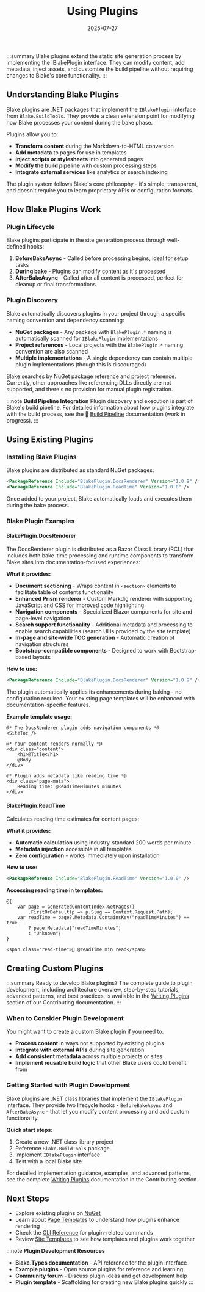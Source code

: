 ﻿---
title: 'Using Plugins'
date: 2025-07-27
image: images/blake-logo.png
tags: []
description: "Describes how to extend Blake's functionality with plugins."
iconIdentifier: "bi bi-plus-square-fill-nav-menu"
pageOrder: 5
category: "Using Blake"
---

:::summary
Blake plugins extend the static site generation process by implementing the IBlakePlugin interface. They can modify content, add metadata, inject assets, and customize the build pipeline without requiring changes to Blake's core functionality.
:::

## Understanding Blake Plugins

Blake plugins are .NET packages that implement the `IBlakePlugin` interface from `Blake.BuildTools`. They provide a clean extension point for modifying how Blake processes your content during the bake phase.

Plugins allow you to:
- **Transform content** during the Markdown-to-HTML conversion
- **Add metadata** to pages for use in templates
- **Inject scripts or stylesheets** into generated pages
- **Modify the build pipeline** with custom processing steps
- **Integrate external services** like analytics or search indexing

The plugin system follows Blake's core philosophy - it's simple, transparent, and doesn't require you to learn proprietary APIs or configuration formats.

## How Blake Plugins Work

### Plugin Lifecycle

Blake plugins participate in the site generation process through well-defined hooks:

1. **BeforeBakeAsync** - Called before processing begins, ideal for setup tasks
2. **During bake** - Plugins can modify content as it's processed
3. **AfterBakeAsync** - Called after all content is processed, perfect for cleanup or final transformations

### Plugin Discovery

Blake automatically discovers plugins in your project through a specific naming convention and dependency scanning:

- **NuGet packages** - Any package with `BlakePlugin.*` naming is automatically scanned for `IBlakePlugin` implementations
- **Project references** - Local projects with the `BlakePlugin.*` naming convention are also scanned
- **Multiple implementations** - A single dependency can contain multiple plugin implementations (though this is discouraged)

Blake searches by NuGet package reference and project reference. Currently, other approaches like referencing DLLs directly are not supported, and there's no provision for manual plugin registration.

:::note
**Build Pipeline Integration**
Plugin discovery and execution is part of Blake's build pipeline. For detailed information about how plugins integrate with the build process, see the 🚧 [Build Pipeline](/pages/2%20using%20blake/build-pipeline) documentation (work in progress).
:::

## Using Existing Plugins

### Installing Blake Plugins

Blake plugins are distributed as standard NuGet packages:

```xml
<PackageReference Include="BlakePlugin.DocsRenderer" Version="1.0.9" />
<PackageReference Include="BlakePlugin.ReadTime" Version="1.0.0" />
```

Once added to your project, Blake automatically loads and executes them during the bake process.

### Blake Plugin Examples

#### BlakePlugin.DocsRenderer

The DocsRenderer plugin is distributed as a Razor Class Library (RCL) that includes both bake-time processing and runtime components to transform Blake sites into documentation-focused experiences:

**What it provides:**
- **Document sectioning** - Wraps content in `<section>` elements to facilitate table of contents functionality
- **Enhanced Prism renderer** - Custom Markdig renderer with supporting JavaScript and CSS for improved code highlighting
- **Navigation components** - Specialized Blazor components for site and page-level navigation
- **Search support functionality** - Additional metadata and processing to enable search capabilities (search UI is provided by the site template)
- **In-page and site-wide TOC generation** - Automatic creation of navigation structures
- **Bootstrap-compatible components** - Designed to work with Bootstrap-based layouts

**How to use:**
```xml
<PackageReference Include="BlakePlugin.DocsRenderer" Version="1.0.9" />
```

The plugin automatically applies its enhancements during baking - no configuration required. Your existing page templates will be enhanced with documentation-specific features.

**Example template usage:**
```razor
@* The DocsRenderer plugin adds navigation components *@
<SiteToc />

@* Your content renders normally *@
<div class="content">
    <h1>@Title</h1>
    @Body
</div>

@* Plugin adds metadata like reading time *@
<div class="page-meta">
    Reading time: @ReadTimeMinutes minutes
</div>
```

#### BlakePlugin.ReadTime

Calculates reading time estimates for content pages:

**What it provides:**
- **Automatic calculation** using industry-standard 200 words per minute
- **Metadata injection** accessible in all templates
- **Zero configuration** - works immediately upon installation

**How to use:**
```xml
<PackageReference Include="BlakePlugin.ReadTime" Version="1.0.0" />
```

**Accessing reading time in templates:**
```razor
@{
    var page = GeneratedContentIndex.GetPages()
        .FirstOrDefault(p => p.Slug == Context.Request.Path);
    var readTime = page?.Metadata.ContainsKey("readTimeMinutes") == true 
        ? page.Metadata["readTimeMinutes"] 
        : "Unknown";
}

<span class="read-time">📖 @readTime min read</span>
```

## Creating Custom Plugins

:::summary
Ready to develop Blake plugins? The complete guide to plugin development, including architecture overview, step-by-step tutorials, advanced patterns, and best practices, is available in the [Writing Plugins](/pages/5%20contributing/writing-plugins) section of our Contributing documentation.
:::

### When to Consider Plugin Development

You might want to create a custom Blake plugin if you need to:

- **Process content** in ways not supported by existing plugins
- **Integrate with external APIs** during site generation
- **Add consistent metadata** across multiple projects or sites
- **Implement reusable build logic** that other Blake users could benefit from

### Getting Started with Plugin Development

Blake plugins are .NET class libraries that implement the `IBlakePlugin` interface. They provide two lifecycle hooks - `BeforeBakeAsync` and `AfterBakeAsync` - that let you modify content processing and add custom functionality.

**Quick start steps:**
1. Create a new .NET class library project
2. Reference `Blake.BuildTools` package
3. Implement `IBlakePlugin` interface
4. Test with a local Blake site

For detailed implementation guidance, examples, and advanced patterns, see the complete [Writing Plugins](/pages/5%20contributing/writing-plugins) documentation in the Contributing section.

## Next Steps

- Explore existing plugins on [NuGet](https://www.nuget.org/packages?q=BlakePlugin)
- Learn about [Page Templates](/pages/2%20using%20blake/page-templates) to understand how plugins enhance rendering
- Check the [CLI Reference](/pages/2%20using%20blake/cli) for plugin-related commands
- Review [Site Templates](/pages/2%20using%20blake/site-templates) to see how templates and plugins work together

:::note
**Plugin Development Resources**

- **Blake.Types documentation** - API reference for the plugin interface
- **Example plugins** - Open source plugins for reference and learning
- **Community forum** - Discuss plugin ideas and get development help
- **Plugin template** - Scaffolding for creating new Blake plugins quickly
:::